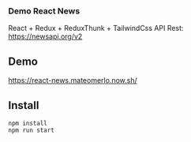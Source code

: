 ### Demo React News

React + Redux + ReduxThunk + TailwindCss
API Rest: https://newsapi.org/v2

## Demo

https://react-news.mateomerlo.now.sh/

## Install

```
npm install
npm run start
```
